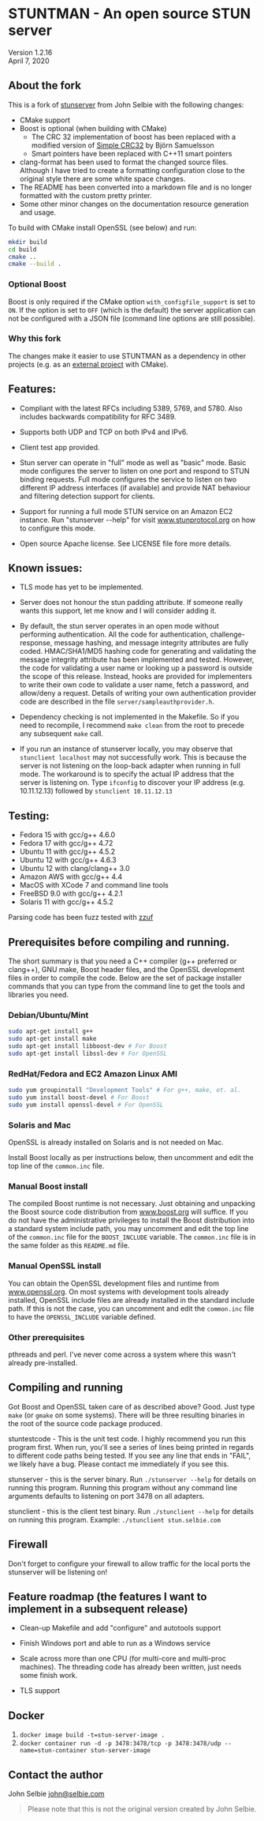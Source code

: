 # STUNTMAN - An open source STUN server
Version 1.2.16 \
April 7, 2020

## About the fork 

This is a fork of [stunserver](https://github.com/jselbie/stunserver) from
John Selbie with the following changes:

* CMake support
* Boost is optional (when building with CMake)
  * The CRC 32 implementation of boost has been replaced with a modified version of [Simple CRC32](http://home.thep.lu.se/~bjorn/crc/) by Björn Samuelsson
  * Smart pointers have been replaced with C++11 smart pointers
* clang-format has been used to format the changed source files. 
  Although I have tried to create a formatting configuration close to the original style
  there are some white space changes.
* The README has been converted into a markdown file and is no longer formatted with the custom pretty printer.
* Some other minor changes on the documentation resource generation and usage.

To build with CMake install OpenSSL (see below) and run:

```bash
mkdir build
cd build
cmake ..
cmake --build .
```

### Optional Boost

Boost is only required if the CMake option `with_configfile_support` is set to `ON`.
If the option is set to `OFF` (which is the default) the server application
can not be configured with a JSON file (command line options are still possible).

### Why this fork

The changes make it easier to use STUNTMAN as a dependency in other projects (e.g. as an [external project](https://cmake.org/cmake/help/latest/module/ExternalProject.html?highlight=externalproject) 
 with CMake).

## Features:

* Compliant with the latest RFCs including 5389, 5769, and 5780. Also includes
backwards compatibility for RFC 3489.

* Supports both UDP and TCP on both IPv4 and IPv6.

* Client test app provided.

* Stun server can operate in "full" mode as well as "basic" mode. Basic mode
configures the server to listen on one port and respond to STUN binding
requests. Full mode configures the service to listen on two different IP
address interfaces (if available) and provide NAT behaviour and filtering
detection support for clients.

* Support for running a full mode STUN service on an Amazon EC2 instance. Run
"stunserver --help" for visit www.stunprotocol.org on how to configure this
mode.

* Open source Apache license. See LICENSE file fore more details.

## Known issues:

* TLS mode has yet to be implemented.

* Server does not honour the stun padding attribute. If someone really wants
this support, let me know and I will consider adding it.

* By default, the stun server operates in an open mode without performing
authentication. All the code for authentication, challenge-response, message
hashing, and message integrity attributes are fully coded. HMAC/SHA1/MD5
hashing code for generating and validating the message integrity attribute
has been implemented and tested. However, the code for validating a user name
or looking up a password is outside the scope of this release. Instead,
hooks are provided for implementers to write their own code to validate a
user name, fetch a password, and allow/deny a request. Details of writing
your own authentication provider code are described in the file
`server/sampleauthprovider.h`.

* Dependency checking is not implemented in the Makefile. So if you need to
recompile, I recommend `make clean` from the root to precede any subsequent
`make` call.

* If you run an instance of stunserver locally, you may observe that
`stunclient localhost` may not successfully work. This is because the server
is not listening on the loop-back adapter when running in full mode. The
workaround is to specify the actual IP address that the server is listening
on. Type `ifconfig` to discover your IP address (e.g. 10.11.12.13) followed
by `stunclient 10.11.12.13`

## Testing:

* Fedora 15 with gcc/g++ 4.6.0
* Fedora 17 with gcc/g++ 4.72
* Ubuntu 11 with gcc/g++ 4.5.2
* Ubuntu 12 with gcc/g++ 4.6.3
* Ubuntu 12 with clang/clang++ 3.0
* Amazon AWS with gcc/g++ 4.4
* MacOS with XCode 7 and command line tools
* FreeBSD 9.0 with gcc/g++ 4.2.1
* Solaris 11 with gcc/g++ 4.5.2

Parsing code has been fuzz tested with [zzuf](http://caca.zoy.org/wiki/zzuf)

## Prerequisites before compiling and running.

The short summary is that you need a C++ compiler (g++ preferred or
clang++), GNU make, Boost header files, and the OpenSSL development files in
order to compile the code. Below are the set of package installer commands
that you can type from the command line to get the tools and libraries you
need.

### Debian/Ubuntu/Mint

```bash
sudo apt-get install g++
sudo apt-get install make
sudo apt-get install libboost-dev # For Boost
sudo apt-get install libssl-dev # For OpenSSL
```

### RedHat/Fedora and EC2 Amazon Linux AMI

```bash
sudo yum groupinstall "Development Tools" # For g++, make, et. al.
sudo yum install boost-devel # For Boost
sudo yum install openssl-devel # For OpenSSL
```

### Solaris and Mac

OpenSSL is already installed on Solaris and is not needed on Mac.

Install Boost locally as per instructions below, then uncomment and edit
the top line of the `common.inc` file.

### Manual Boost install

The compiled Boost runtime is not necessary. Just obtaining and unpacking
the Boost source code distribution from www.boost.org will suffice. If you
do not have the administrative privileges to install the Boost distribution
into a standard system include path, you may uncomment and edit the top
line of the `common.inc` file for the `BOOST_INCLUDE` variable. The `common.inc`
file is in the same folder as this `README.md` file.

### Manual OpenSSL install

You can obtain the OpenSSL development files and runtime from
www.openssl.org. On most systems with development tools already installed,
OpenSSL include files are already installed in the standard include path.
If this is not the case, you can uncomment and edit the `common.inc` file to
have the `OPENSSL_INCLUDE` variable defined.

### Other prerequisites

pthreads and perl. I've never come across a system where this wasn't
already pre-installed.

## Compiling and running

Got Boost and OpenSSL taken care of as described above? Good. Just type
`make` (or `gmake` on some systems). There will be three resulting binaries
in the root of the source code package produced.

stuntestcode - This is the unit test code. I highly recommend you run this
program first. When run, you'll see a series of lines being printed in
regards to different code paths being tested. If you see any line that ends
in "FAIL", we likely have a bug. Please contact me immediately if you see
this.

stunserver - this is the server binary. Run `./stunserver --help` for
details on running this program. Running this program without any command
line arguments defaults to listening on port 3478 on all adapters.

stunclient - this is the client test binary. Run `./stunclient --help` for
details on running this program. Example: `./stunclient stun.selbie.com`

## Firewall

Don't forget to configure your firewall to allow traffic for the local ports
the stunserver will be listening on!

## Feature roadmap (the features I want to implement in a subsequent release)

* Clean-up Makefile and add "configure" and autotools support

* Finish Windows port and able to run as a Windows service

* Scale across more than one CPU (for multi-core and multi-proc machines). The
threading code has already been written, just needs some finish work.

* TLS support

## Docker

1. `docker image build -t=stun-server-image .`
2. `docker container run -d -p 3478:3478/tcp -p 3478:3478/udp --name=stun-container stun-server-image`

## Contact the author

John Selbie
john@selbie.com

> Please note that this is not the original version created by John Selbie.
